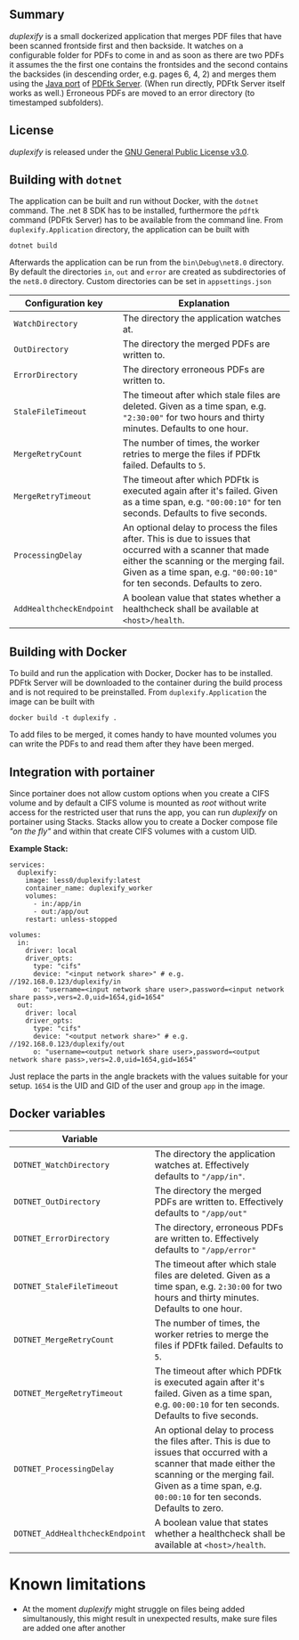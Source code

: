 ## Summary

*duplexify* is a small dockerized application that merges PDF files that have been scanned frontside 
first and then backside. It watches on a configurable folder for PDFs to come in and as soon as 
there are two PDFs it assumes the the first one contains the frontsides and the second contains the
backsides (in descending order, e.g. pages 6, 4, 2) and merges them using the 
[Java port](https://gitlab.com/pdftk-java/pdftk) of [PDFtk Server](https://www.pdflabs.com/tools/pdftk-server/). 
(When run directly, PDFtk Server itself works as well.) Erroneous PDFs are moved to an error directory 
(to timestamped subfolders).

## License

*duplexify* is released under the [GNU General Public License v3.0](https://github.com/less0/duplexify/blob/main/LICENSE).

## Building with `dotnet`

The application can be built and run without Docker, with the `dotnet` command. The .net 8 SDK 
has to be installed, furthermore the `pdftk` command (PDFtk Server) has to be available from the 
command line. From `duplexify.Application` directory, the application can be built with 

```
dotnet build
```

Afterwards the application can be run from the `bin\Debug\net8.0` directory. By default the 
directories `in`, `out` and `error` are created as subdirectories of the `net8.0` directory. 
Custom directories can be set in `appsettings.json`

| Configuration key | Explanation |
|-|-|
| `WatchDirectory` | The directory the application watches at. |
| `OutDirectory` | The directory the merged PDFs are written to. |
| `ErrorDirectory` | The directory erroneous PDFs are written to. |
| `StaleFileTimeout` | The timeout after which stale files are deleted. Given as a time span, e.g. `"2:30:00"` for two hours and thirty minutes. Defaults to one hour. |
| `MergeRetryCount` | The number of times, the worker retries to merge the files if PDFtk failed. Defaults to `5`. |
| `MergeRetryTimeout` | The timeout after which PDFtk is executed again after it's failed. Given as a time span, e.g. `"00:00:10"` for ten seconds. Defaults to five seconds. |
| `ProcessingDelay` | An optional delay to process the files after. This is due to issues that occurred with a scanner that made either the scanning or the merging fail. Given as a time span, e.g. `"00:00:10"` for ten seconds. Defaults to zero. |
| `AddHealthcheckEndpoint` | A boolean value that states whether a healthcheck shall be available at `<host>/health`. |

## Building with Docker

To build and run the application with Docker, Docker has to be installed. PDFtk Server will be 
downloaded to the container during the build process and is not required to be preinstalled. 
From `duplexify.Application` the image can be built with

```
docker build -t duplexify .
```

To add files to be merged, it comes handy to have mounted volumes you can write the PDFs to 
and read them after they have been merged. 

## Integration with portainer

Since portainer does not allow custom options when you create a CIFS volume and by default a CIFS volume is mounted as *root* without write access for the restricted user that runs the app, you can run *duplexify* on portainer using Stacks. Stacks allow you to create a Docker compose file *"on the fly"* and within that create CIFS volumes with a custom UID. 

**Example Stack:**

```
services:
  duplexify:
    image: less0/duplexify:latest
    container_name: duplexify_worker
    volumes:
      - in:/app/in 
      - out:/app/out
    restart: unless-stopped

volumes:
  in:
    driver: local
    driver_opts:
      type: "cifs"
      device: "<input network share>" # e.g. //192.168.0.123/duplexify/in
      o: "username=<input network share user>,password=<input network share pass>,vers=2.0,uid=1654,gid=1654"
  out:
    driver: local
    driver_opts:
      type: "cifs"
      device: "<output network share>" # e.g. //192.168.0.123/duplexify/out
      o: "username=<output network share user>,password=<output network share pass>,vers=2.0,uid=1654,gid=1654"
```

Just replace the parts in the angle brackets with the values suitable for your setup. `1654` is the UID and GID of the user and group `app` in the image.

## Docker variables

| Variable | |
|-|-|
| `DOTNET_WatchDirectory` | The directory the application watches at. Effectively defaults to `"/app/in"`. |
| `DOTNET_OutDirectory` | The directory the merged PDFs are written to. Effectively defaults to `"/app/out"` |
| `DOTNET_ErrorDirectory` | The directory, erroneous PDFs are written to. Effectively defaults to `"/app/error"` |
| `DOTNET_StaleFileTimeout` | The timeout after which stale files are deleted. Given as a time span, e.g. `2:30:00` for two hours and thirty minutes. Defaults to one hour. |
| `DOTNET_MergeRetryCount` | The number of times, the worker retries to merge the files if PDFtk failed. Defaults to `5`. |
| `DOTNET_MergeRetryTimeout` | The timeout after which PDFtk is executed again after it's failed. Given as a time span, e.g. `00:00:10` for ten seconds. Defaults to five seconds. |
| `DOTNET_ProcessingDelay` | An optional delay to process the files after. This is due to issues that occurred with a scanner that made either the scanning or the merging fail. Given as a time span, e.g. `00:00:10` for ten seconds. Defaults to zero. |
| `DOTNET_AddHealthcheckEndpoint` | A boolean value that states whether a healthcheck shall be available at `<host>/health`. |

# Known limitations

- At the moment *duplexify* might struggle on files being added simultanously, this might result in unexpected results, make sure files are added one after another